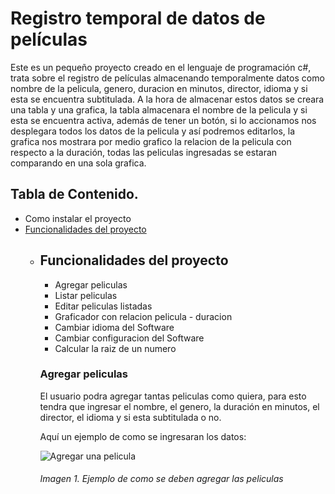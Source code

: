 # Registro temporal de datos de películas
<p>
Este es un pequeño proyecto creado en el lenguaje de programación c#, trata sobre el registro de películas almacenando temporalmente datos como nombre de la pelicula, genero, duracion en minutos, director, idioma y si esta se encuentra subtitulada. A la hora de almacenar estos datos se creara una tabla y una grafica, la tabla almacenara el nombre de la pelicula y si esta se encuentra activa, además de tener un botón, si lo accionamos nos desplegara todos los datos de la pelicula y así podremos editarlos, la grafica nos mostrara por medio grafico la relacion de la pelicula con respecto a la duración, todas las peliculas ingresadas se estaran comparando en una sola grafica.
</p>


## Tabla de Contenido.

<ul>
  <li><a>Como instalar el proyecto </a></li>
  <li><a href="#proyectofun">Funcionalidades del proyecto</a></li>
  <ul><li>


<h2 id="proyectofun"> Funcionalidades del proyecto </h2>

<ul>
  <li> Agregar peliculas </li>
  <li> Listar peliculas </li>
  <li> Editar peliculas listadas </li>
  <li> Graficador con relacion pelicula - duracion </li>
  <li> Cambiar idioma del Software</li>
  <li> Cambiar configuracion del Software </li>
  <li> Calcular la raiz de un numero </li>
</ul>

### Agregar peliculas 

<p> El usuario podra agregar tantas peliculas como quiera, para esto tendra que ingresar el nombre, el genero, la duración en minutos, el director, el idioma y si esta subtitulada o no.

Aquí un ejemplo de como se ingresaran los datos:

<img src="http://g.recordit.co/pzKkKEthDc.gif" alt="Agregar una pelicula"></img>

###### Imagen 1. Ejemplo de como se deben agregar las peliculas
